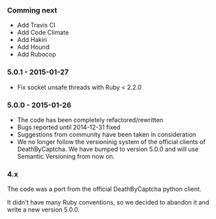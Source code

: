 ### Comming next

* Add Travis CI
* Add Code Climate
* Add Hakiri
* Add Hound
* Add Rubocop

### 5.0.1 - 2015-01-27

* Fix socket unsafe threads with Ruby < 2.2.0

### 5.0.0 - 2015-01-26

* The code has been completely refactored/rewritten
* Bugs reported until 2014-12-31 fixed
* Suggestions from community have been taken in consideration
* We no longer follow the versioninig system of the official clients of
DeathByCaptcha. We have bumped to version 5.0.0 and will use Semantic Versioning
from now on.

### 4.x

The code was a port from the official DeathByCaptcha python client.

It didn't have many Ruby conventions, so we decided to abandon it and write a
new version 5.0.0.
